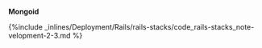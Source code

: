 <!-- post: -->



**Mongoid**



{%include _inlines/Deployment/Rails/rails-stacks/code_rails-stacks_note-velopment-2-3.md %}




